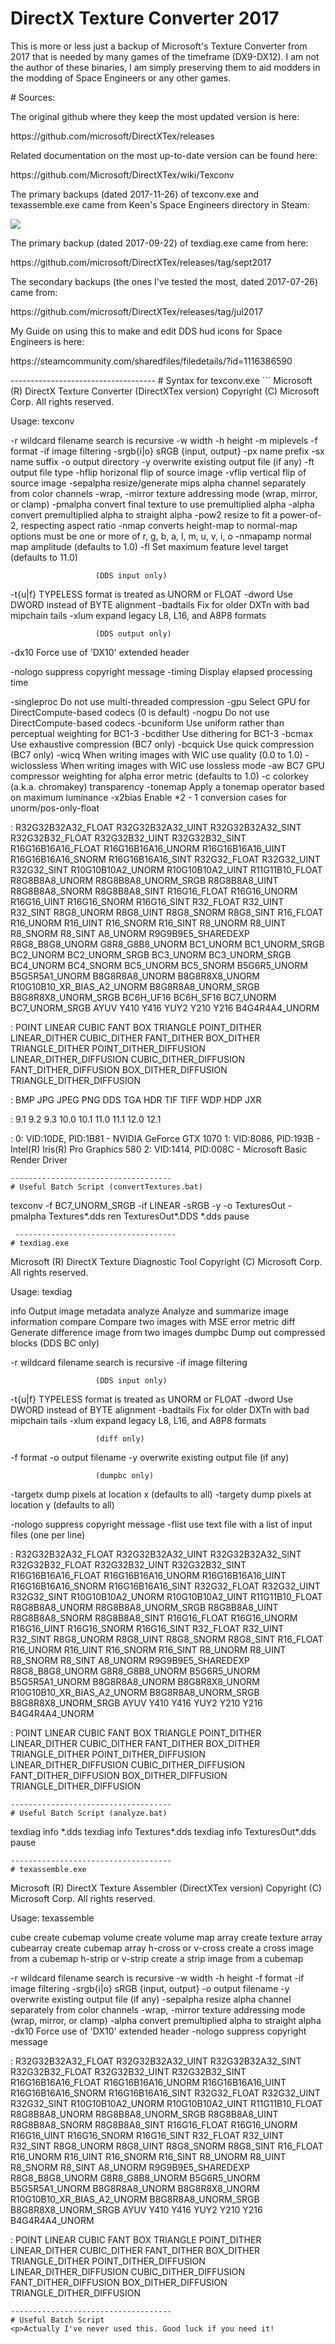# DirectX Texture Converter 2017
<p>This is more or less just a backup of Microsoft's Texture Converter from 2017 that is needed by many games of the timeframe (DX9-DX12). I am not the author of these binaries, I am simply preserving them to aid modders in the modding of Space Engineers or any other games.
<p>
# Sources:
<p>The original github where they keep the most updated version is here:
<p>https://github.com/microsoft/DirectXTex/releases
<p><p>Related documentation on the most up-to-date version can be found here:
<p>https://github.com/Microsoft/DirectXTex/wiki/Texconv
<p>
<p><p>The primary backups (dated 2017-11-26) of texconv.exe and texassemble.exe came from Keen's Space Engineers directory in Steam:
<p><img src="https://github.com/DranKof/DirectX-Texture-Converter-2017/blob/master/Finding%20TexConv.png">
<p><p>The primary backup (dated 2017-09-22) of texdiag.exe came from here:
<p>https://github.com/microsoft/DirectXTex/releases/tag/sept2017
<p><p>The secondary backups (the ones I've tested the most, dated 2017-07-26) came from:
<p>https://github.com/microsoft/DirectXTex/releases/tag/jul2017
<p>
<p><p>My Guide on using this to make and edit DDS hud icons for Space Engineers is here:
<p>https://steamcommunity.com/sharedfiles/filedetails/?id=1116386590
<p>
------------------------------------
# Syntax for texconv.exe
```
Microsoft (R) DirectX Texture Converter (DirectXTex version)
Copyright (C) Microsoft Corp. All rights reserved.

Usage: texconv <options> <files>

   -r                  wildcard filename search is recursive
   -w <n>              width
   -h <n>              height
   -m <n>              miplevels
   -f <format>         format
   -if <filter>        image filtering
   -srgb{i|o}          sRGB {input, output}
   -px <string>        name prefix
   -sx <string>        name suffix
   -o <directory>      output directory
   -y                  overwrite existing output file (if any)
   -ft <filetype>      output file type
   -hflip              horizonal flip of source image
   -vflip              vertical flip of source image
   -sepalpha           resize/generate mips alpha channel separately
                       from color channels
   -wrap, -mirror      texture addressing mode (wrap, mirror, or clamp)
   -pmalpha            convert final texture to use premultiplied alpha
   -alpha              convert premultiplied alpha to straight alpha
   -pow2               resize to fit a power-of-2, respecting aspect ratio
   -nmap <options>     converts height-map to normal-map
                       options must be one or more of
                          r, g, b, a, l, m, u, v, i, o
   -nmapamp <weight>   normal map amplitude (defaults to 1.0)
   -fl <feature-level> Set maximum feature level target (defaults to 11.0)

                       (DDS input only)
   -t{u|f}             TYPELESS format is treated as UNORM or FLOAT
   -dword              Use DWORD instead of BYTE alignment
   -badtails           Fix for older DXTn with bad mipchain tails
   -xlum               expand legacy L8, L16, and A8P8 formats

                       (DDS output only)
   -dx10               Force use of 'DX10' extended header

   -nologo             suppress copyright message
   -timing             Display elapsed processing time

   -singleproc         Do not use multi-threaded compression
   -gpu <adapter>      Select GPU for DirectCompute-based codecs (0 is default)
   -nogpu              Do not use DirectCompute-based codecs
   -bcuniform          Use uniform rather than perceptual weighting for BC1-3
   -bcdither           Use dithering for BC1-3
   -bcmax              Use exhaustive compression (BC7 only)
   -bcquick            Use quick compression (BC7 only)
   -wicq <quality>     When writing images with WIC use quality (0.0 to 1.0)
   -wiclossless        When writing images with WIC use lossless mode
   -aw <weight>        BC7 GPU compressor weighting for alpha error metric
                       (defaults to 1.0)
   -c <hex-RGB>        colorkey (a.k.a. chromakey) transparency
   -tonemap            Apply a tonemap operator based on maximum luminance
   -x2bias             Enable *2 - 1 conversion cases for unorm/pos-only-float

   <format>: R32G32B32A32_FLOAT R32G32B32A32_UINT R32G32B32A32_SINT
      R32G32B32_FLOAT R32G32B32_UINT R32G32B32_SINT R16G16B16A16_FLOAT
      R16G16B16A16_UNORM R16G16B16A16_UINT R16G16B16A16_SNORM
      R16G16B16A16_SINT R32G32_FLOAT R32G32_UINT R32G32_SINT
      R10G10B10A2_UNORM R10G10B10A2_UINT R11G11B10_FLOAT R8G8B8A8_UNORM
      R8G8B8A8_UNORM_SRGB R8G8B8A8_UINT R8G8B8A8_SNORM R8G8B8A8_SINT
      R16G16_FLOAT R16G16_UNORM R16G16_UINT R16G16_SNORM R16G16_SINT
      R32_FLOAT R32_UINT R32_SINT R8G8_UNORM R8G8_UINT R8G8_SNORM
      R8G8_SINT R16_FLOAT R16_UNORM R16_UINT R16_SNORM R16_SINT
      R8_UNORM R8_UINT R8_SNORM R8_SINT A8_UNORM R9G9B9E5_SHAREDEXP
      R8G8_B8G8_UNORM G8R8_G8B8_UNORM BC1_UNORM BC1_UNORM_SRGB BC2_UNORM
      BC2_UNORM_SRGB BC3_UNORM BC3_UNORM_SRGB BC4_UNORM BC4_SNORM
      BC5_UNORM BC5_SNORM B5G6R5_UNORM B5G5R5A1_UNORM B8G8R8A8_UNORM
      B8G8R8X8_UNORM R10G10B10_XR_BIAS_A2_UNORM B8G8R8A8_UNORM_SRGB
      B8G8R8X8_UNORM_SRGB BC6H_UF16 BC6H_SF16 BC7_UNORM BC7_UNORM_SRGB
      AYUV Y410 Y416 YUY2 Y210 Y216 B4G4R4A4_UNORM

   <filter>: POINT LINEAR CUBIC FANT BOX TRIANGLE POINT_DITHER
      LINEAR_DITHER CUBIC_DITHER FANT_DITHER BOX_DITHER TRIANGLE_DITHER
      POINT_DITHER_DIFFUSION LINEAR_DITHER_DIFFUSION CUBIC_DITHER_DIFFUSION
      FANT_DITHER_DIFFUSION BOX_DITHER_DIFFUSION TRIANGLE_DITHER_DIFFUSION

   <filetype>: BMP JPG JPEG PNG DDS TGA HDR TIF TIFF WDP HDP JXR

   <feature-level>: 9.1 9.2 9.3 10.0 10.1 11.0 11.1 12.0 12.1

   <adapter>:
      0: VID:10DE, PID:1B81 - NVIDIA GeForce GTX 1070
      1: VID:8086, PID:193B - Intel(R) Iris(R) Pro Graphics 580
      2: VID:1414, PID:008C - Microsoft Basic Render Driver
```
------------------------------------
# Useful Batch Script (convertTextures.bat)
```
texconv -f BC7_UNORM_SRGB -if LINEAR -sRGB -y -o TexturesOut -pmalpha Textures\*.dds
ren TexturesOut\*.DDS *.dds
pause
```
 ------------------------------------
# texdiag.exe
```
Microsoft (R) DirectX Texture Diagnostic Tool
Copyright (C) Microsoft Corp. All rights reserved.

Usage: texdiag <command> <options> <files>

   info                Output image metadata
   analyze             Analyze and summarize image information
   compare             Compare two images with MSE error metric
   diff                Generate difference image from two images
   dumpbc              Dump out compressed blocks (DDS BC only)

   -r                  wildcard filename search is recursive
   -if <filter>        image filtering

                       (DDS input only)
   -t{u|f}             TYPELESS format is treated as UNORM or FLOAT
   -dword              Use DWORD instead of BYTE alignment
   -badtails           Fix for older DXTn with bad mipchain tails
   -xlum               expand legacy L8, L16, and A8P8 formats

                       (diff only)
   -f <format>         format
   -o <filename>       output filename
   -y                  overwrite existing output file (if any)

                       (dumpbc only)
   -targetx <num>      dump pixels at location x (defaults to all)
   -targety <num>      dump pixels at location y (defaults to all)

   -nologo             suppress copyright message
   -flist <filename>   use text file with a list of input files (one per line)

   <format>: R32G32B32A32_FLOAT R32G32B32A32_UINT R32G32B32A32_SINT
      R32G32B32_FLOAT R32G32B32_UINT R32G32B32_SINT R16G16B16A16_FLOAT
      R16G16B16A16_UNORM R16G16B16A16_UINT R16G16B16A16_SNORM
      R16G16B16A16_SINT R32G32_FLOAT R32G32_UINT R32G32_SINT
      R10G10B10A2_UNORM R10G10B10A2_UINT R11G11B10_FLOAT R8G8B8A8_UNORM
      R8G8B8A8_UNORM_SRGB R8G8B8A8_UINT R8G8B8A8_SNORM R8G8B8A8_SINT
      R16G16_FLOAT R16G16_UNORM R16G16_UINT R16G16_SNORM R16G16_SINT
      R32_FLOAT R32_UINT R32_SINT R8G8_UNORM R8G8_UINT R8G8_SNORM
      R8G8_SINT R16_FLOAT R16_UNORM R16_UINT R16_SNORM R16_SINT
      R8_UNORM R8_UINT R8_SNORM R8_SINT A8_UNORM R9G9B9E5_SHAREDEXP
      R8G8_B8G8_UNORM G8R8_G8B8_UNORM B5G6R5_UNORM B5G5R5A1_UNORM
      B8G8R8A8_UNORM B8G8R8X8_UNORM R10G10B10_XR_BIAS_A2_UNORM
      B8G8R8A8_UNORM_SRGB B8G8R8X8_UNORM_SRGB AYUV Y410 Y416 YUY2 Y210
      Y216 B4G4R4A4_UNORM

   <filter>: POINT LINEAR CUBIC FANT BOX TRIANGLE POINT_DITHER
      LINEAR_DITHER CUBIC_DITHER FANT_DITHER BOX_DITHER TRIANGLE_DITHER
      POINT_DITHER_DIFFUSION LINEAR_DITHER_DIFFUSION CUBIC_DITHER_DIFFUSION
      FANT_DITHER_DIFFUSION BOX_DITHER_DIFFUSION TRIANGLE_DITHER_DIFFUSION
```
------------------------------------
# Useful Batch Script (analyze.bat)
```
texdiag info *.dds
texdiag info Textures\*.dds
texdiag info TexturesOut\*.dds
pause
```
------------------------------------
# texassemble.exe
```
Microsoft (R) DirectX Texture Assembler (DirectXTex version)
Copyright (C) Microsoft Corp. All rights reserved.

Usage: texassemble <command> <options> <files>

   cube                create cubemap
   volume              create volume map
   array               create texture array
   cubearray           create cubemap array
   h-cross or v-cross  create a cross image from a cubemap
   h-strip or v-strip  create a strip image from a cubemap

   -r                  wildcard filename search is recursive
   -w <n>              width
   -h <n>              height
   -f <format>         format
   -if <filter>        image filtering
   -srgb{i|o}          sRGB {input, output}
   -o <filename>       output filename
   -y                  overwrite existing output file (if any)
   -sepalpha           resize alpha channel separately from color channels
   -wrap, -mirror      texture addressing mode (wrap, mirror, or clamp)
   -alpha              convert premultiplied alpha to straight alpha
   -dx10               Force use of 'DX10' extended header
   -nologo             suppress copyright message

   <format>: R32G32B32A32_FLOAT R32G32B32A32_UINT R32G32B32A32_SINT
      R32G32B32_FLOAT R32G32B32_UINT R32G32B32_SINT R16G16B16A16_FLOAT
      R16G16B16A16_UNORM R16G16B16A16_UINT R16G16B16A16_SNORM
      R16G16B16A16_SINT R32G32_FLOAT R32G32_UINT R32G32_SINT
      R10G10B10A2_UNORM R10G10B10A2_UINT R11G11B10_FLOAT R8G8B8A8_UNORM
      R8G8B8A8_UNORM_SRGB R8G8B8A8_UINT R8G8B8A8_SNORM R8G8B8A8_SINT
      R16G16_FLOAT R16G16_UNORM R16G16_UINT R16G16_SNORM R16G16_SINT
      R32_FLOAT R32_UINT R32_SINT R8G8_UNORM R8G8_UINT R8G8_SNORM
      R8G8_SINT R16_FLOAT R16_UNORM R16_UINT R16_SNORM R16_SINT
      R8_UNORM R8_UINT R8_SNORM R8_SINT A8_UNORM R9G9B9E5_SHAREDEXP
      R8G8_B8G8_UNORM G8R8_G8B8_UNORM B5G6R5_UNORM B5G5R5A1_UNORM
      B8G8R8A8_UNORM B8G8R8X8_UNORM R10G10B10_XR_BIAS_A2_UNORM
      B8G8R8A8_UNORM_SRGB B8G8R8X8_UNORM_SRGB AYUV Y410 Y416 YUY2 Y210
      Y216 B4G4R4A4_UNORM

   <filter>: POINT LINEAR CUBIC FANT BOX TRIANGLE POINT_DITHER
      LINEAR_DITHER CUBIC_DITHER FANT_DITHER BOX_DITHER TRIANGLE_DITHER
      POINT_DITHER_DIFFUSION LINEAR_DITHER_DIFFUSION CUBIC_DITHER_DIFFUSION
      FANT_DITHER_DIFFUSION BOX_DITHER_DIFFUSION TRIANGLE_DITHER_DIFFUSION
```
------------------------------------
# Useful Batch Script
<p>Actually I've never used this. Good luck if you need it!
